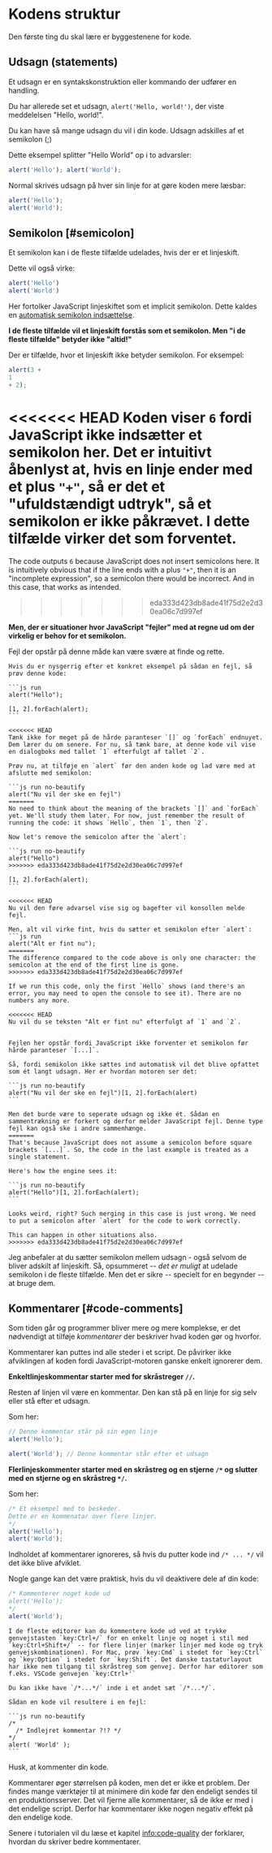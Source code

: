 # Kodens struktur

Den første ting du skal lære er byggestenene for kode.

## Udsagn (statements)

Et udsagn er en syntakskonstruktion eller kommando der udfører en handling.

Du har allerede set et udsagn, `alert('Hello, world!')`, der viste meddelelsen "Hello, world!".

Du kan have så mange udsagn du vil i din kode. Udsagn adskilles af et semikolon (;)

Dette eksempel splitter "Hello World" op i to advarsler:

```js run no-beautify
alert('Hello'); alert('World');
```

Normal skrives udsagn på hver sin linje for at gøre koden mere læsbar:

```js run no-beautify
alert('Hello');
alert('World');
```

## Semikolon [#semicolon]

Et semikolon kan i de fleste tilfælde udelades, hvis der er et linjeskift.

Dette vil også virke:

```js run no-beautify
alert('Hello')
alert('World')
```

Her fortolker JavaScript linjeskiftet som et implicit semikolon. Dette kaldes en [automatisk semikolon indsættelse](https://tc39.github.io/ecma262/#sec-automatic-semicolon-insertion).

**I de fleste tilfælde vil et linjeskift forstås som et semikolon. Men "i de fleste tilfælde" betyder ikke "altid!"**

Der er tilfælde, hvor et linjeskift ikke betyder semikolon. For eksempel:

```js run no-beautify
alert(3 +
1
+ 2);
```

<<<<<<< HEAD
Koden viser `6` fordi JavaScript ikke indsætter et semikolon her. Det er intuitivt åbenlyst at, hvis en linje ender med et plus `"+"`, så er det et "ufuldstændigt udtryk", så et semikolon er ikke påkrævet. I dette tilfælde virker det som forventet.
=======
The code outputs `6` because JavaScript does not insert semicolons here. It is intuitively obvious that if the line ends with a plus `"+"`, then it is an "incomplete expression", so a semicolon there would be incorrect. And in this case, that works as intended.
>>>>>>> eda333d423db8ade41f75d2e2d30ea06c7d997ef

**Men, der er situationer hvor JavaScript "fejler" med at regne ud om der virkelig er behov for et semikolon.**

Fejl der opstår på denne måde kan være svære at finde og rette.

````smart header="Et ekempel på en fejl"
Hvis du er nysgerrig efter et konkret eksempel på sådan en fejl, så prøv denne kode:

```js run
alert("Hello");

[1, 2].forEach(alert);
```

<<<<<<< HEAD
Tænk ikke for meget på de hårde paranteser `[]` og `forEach` endnuyet. Dem lærer du om senere. For nu, så tænk bare, at denne kode vil vise en dialogboks med tallet `1` efterfulgt af tallet `2`.

Prøv nu, at tilføje en `alert` før den anden kode og lad være med at afslutte med semikolon:

```js run no-beautify
alert("Nu vil der ske en fejl")
=======
No need to think about the meaning of the brackets `[]` and `forEach` yet. We'll study them later. For now, just remember the result of running the code: it shows `Hello`, then `1`, then `2`.

Now let's remove the semicolon after the `alert`:

```js run no-beautify
alert("Hello")
>>>>>>> eda333d423db8ade41f75d2e2d30ea06c7d997ef

[1, 2].forEach(alert);
```

<<<<<<< HEAD
Nu vil den føre advarsel vise sig og bagefter vil konsollen melde fejl.

Men, alt vil virke fint, hvis du sætter et semikolon efter `alert`:
```js run
alert("Alt er fint nu");
=======
The difference compared to the code above is only one character: the semicolon at the end of the first line is gone.
>>>>>>> eda333d423db8ade41f75d2e2d30ea06c7d997ef

If we run this code, only the first `Hello` shows (and there's an error, you may need to open the console to see it). There are no numbers any more.

<<<<<<< HEAD
Nu vil du se teksten "Alt er fint nu" efterfulgt af `1` and `2`.


Fejlen her opstår fordi JavaScript ikke forventer et semikolon før hårde paranteser `[...]`.

Så, fordi semikolon ikke sættes ind automatisk vil det blive opfattet som ét langt udsagn. Her er hvordan motoren ser det:

```js run no-beautify
alert("Nu vil der ske en fejl")[1, 2].forEach(alert)
```

Men det burde være to seperate udsagn og ikke ét. Sådan en sammentrækning er forkert og derfor melder JavaScript fejl. Denne type fejl kan også ske i andre sammenhænge.
=======
That's because JavaScript does not assume a semicolon before square brackets `[...]`. So, the code in the last example is treated as a single statement.

Here's how the engine sees it:

```js run no-beautify
alert("Hello")[1, 2].forEach(alert);
```

Looks weird, right? Such merging in this case is just wrong. We need to put a semicolon after `alert` for the code to work correctly.

This can happen in other situations also.
>>>>>>> eda333d423db8ade41f75d2e2d30ea06c7d997ef
````

Jeg anbefaler at du sætter semikolon mellem udsagn - også selvom de bliver adskilt af linjeskift. Så, opsummeret -- *det er muligt* at udelade semikolon i de fleste tilfælde. Men det er sikre -- specielt for en begynder -- at bruge dem.

## Kommentarer [#code-comments]

Som tiden går og programmer bliver mere og mere komplekse, er det nødvendigt at tilføje *kommentarer* der beskriver hvad koden gør og hvorfor.

Kommentarer kan puttes ind alle steder i et script. De påvirker ikke afviklingen af koden fordi JavaScript-motoren ganske enkelt ignorerer dem.

**Enkeltlinjeskommentar starter med for skråstreger `//`.**

Resten af linjen vil være en kommentar. Den kan stå på en linje for sig selv eller stå efter et udsagn.

Som her:
```js run
// Denne kommentar står på sin egen linje
alert('Hello');

alert('World'); // Denne kommentar står efter et udsagn
```

**Flerlinjeskommenter starter med en skråstreg og en stjerne <code>/&#42;</code> og slutter med en stjerne og en skråstreg <code>&#42;/</code>.**

Som her:

```js run
/* Et eksempel med to beskeder.
Dette er en kommenatar over flere linjer.
*/
alert('Hello');
alert('World');
```

Indholdet af kommentarer ignoreres, så hvis du putter kode ind <code>/&#42; ... &#42;/</code> vil det ikke blive afviklet.

Nogle gange kan det være praktisk, hvis du vil deaktivere dele af din kode:

```js run
/* Kommenterer noget kode ud
alert('Hello');
*/
alert('World');
```

```smart header="Brug genvejstaster!"
I de fleste editorer kan du kommentere kode ud ved at trykke genvejstasten `key:Ctrl+/` for en enkelt linje og noget i stil med `key:Ctrl+Shift+/` -- for flere linjer (marker linjer med kode og tryk genvejskombinationen). For Mac, prøv `key:Cmd` i stedet for `key:Ctrl` og `key:Option` i stedet for `key:Shift`. Det danske tastaturlayout har ikke nem tilgang til skråstreg som genvej. Derfor har editorer som f.eks. VSCode genvejen `key:Ctrl+'`
```

````warn header="Indlejrede kommentarer er ikke understøttet!"
Du kan ikke have `/*...*/` inde i et andet sæt `/*...*/`.

Sådan en kode vil resultere i en fejl:

```js run no-beautify
/*
  /* Indlejret kommentar ?!? */
*/
alert( 'World' );
```
````

Husk, at kommenter din kode.

Kommentarer øger størrelsen på koden, men det er ikke et problem. Der findes mange værktøjer til at minimere din kode før den endeligt sendes til en produktionsserver. Det vil fjerne alle kommentarer, så de ikke er med i det endelige script. Derfor har kommentarer ikke nogen negativ effekt på den endelige kode.

Senere i tutorialen vil du læse et kapitel <info:code-quality> der forklarer, hvordan du skriver bedre kommentarer.
